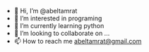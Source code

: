 - 👋 Hi, I’m @abeltamrat
- 👀 I’m interested in programing
- 🌱 I’m currently learning python
- 💞️ I’m looking to collaborate on ...
- 📫 How to reach me abeltamrat@gmail.com

<!---
abeltamrat/abeltamrat is a ✨ special ✨ repository because its `README.md` (this file) appears on your GitHub profile.
You can click the Preview link to take a look at your changes.
--->
